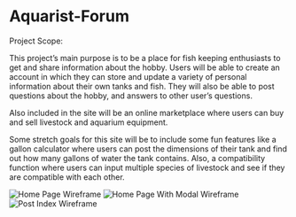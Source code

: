# Aquarist-Forum

Project Scope:

This project’s main purpose is to be a place for fish keeping enthusiasts to get and share information about the hobby. Users will be able to create an account in which they can store and update a variety of personal information about their own tanks and fish. They will also be able to post questions about the hobby, and answers to other user’s questions.

Also included in the site will be an online marketplace where users can buy and sell livestock and aquarium equipment.

Some stretch goals for this site will be to include some fun features like a gallon calculator where users can post the dimensions of their tank and find out how many gallons of water the tank contains. Also, a compatibility function where users can input multiple species of livestock and see if they are compatible with each other.

![Home Page Wireframe](./static/images/ForumHomePage.jpg)
![Home Page With Modal Wireframe](./static/images/ForumHomePageWithModal.jpg)
![Post Index Wireframe](./static/images/ForumPostIndexPage.jpg)